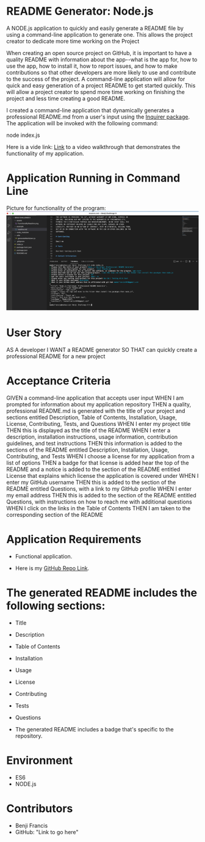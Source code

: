 # README Generator: Node.js

A NODE.js application to quickly and easily generate a README file by using a command-line application to generate one. This allows the project creator to dedicate more time working on the Project

When creating an open source project on GitHub, it is important to have a quality README with information about the app--what is the app for, how to use the app, how to install it, how to report issues, and how to make contributions so that other developers are more likely to use and contribute to the success of the project. A command-line application will allow for quick and easy generation of a project README to get started quickly. This will allow a project creator to spend more time working on finishing the project and less time creating a good README.

I created a command-line application that dynamically generates a professional README.md from a user's input using the [Inquirer package](https://www.npmjs.com/package/inquirer). The application will be invoked with the following command:

node index.js

Here is a vide link: <a href="Add a video Gmail link here" target="_blank">Link</a> to a video walkthrough that demonstrates the functionality of my application.

# Application Running in Command Line

Picture for functionality of the program:
![README](assets/FunctionalityReadme.png)

# User Story

AS A developer
I WANT a README generator
SO THAT can quickly create a professional README for a new project

# Acceptance Criteria

GIVEN a command-line application that accepts user input
WHEN I am prompted for information about my application repository
THEN a quality, professional README.md is generated with the title of your project and sections entitled Description, Table of Contents, Installation, Usage, License, Contributing, Tests, and Questions
WHEN I enter my project title
THEN this is displayed as the title of the README
WHEN I enter a description, installation instructions, usage information, contribution guidelines, and test instructions
THEN this information is added to the sections of the README entitled Description, Installation, Usage, Contributing, and Tests
WHEN I choose a license for my application from a list of options
THEN a badge for that license is added hear the top of the README and a notice is added to the section of the README entitled License that explains which license the application is covered under
WHEN I enter my GitHub username
THEN this is added to the section of the README entitled Questions, with a link to my GitHub profile
WHEN I enter my email address
THEN this is added to the section of the README entitled Questions, with instructions on how to reach me with additional questions
WHEN I click on the links in the Table of Contents
THEN I am taken to the corresponding section of the README

# Application Requirements

- Functional application.

- Here is my <a href="" target="_blank">GitHub Repo Link</a>.

# The generated README includes the following sections:

- Title
- Description
- Table of Contents
- Installation
- Usage
- License
- Contributing
- Tests
- Questions

- The generated README includes a badge that's specific to the repository.

# Environment

- ES6
- NODE.js

# Contributors

- Benji Francis
- GitHub: "Link to go here"
